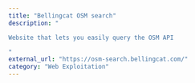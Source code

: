 ```yaml
---
title: "Bellingcat OSM search"
description: "

Website that lets you easily query the OSM API

"
external_url: "https://osm-search.bellingcat.com/"
category: "Web Exploitation"
---
```

